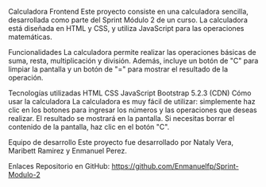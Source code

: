 Calculadora Frontend
Este proyecto consiste en una calculadora sencilla, desarrollada como parte del Sprint Módulo 2 de un curso. La calculadora está diseñada en HTML y CSS, y utiliza JavaScript para las operaciones matemáticas.

Funcionalidades
La calculadora permite realizar las operaciones básicas de suma, resta, multiplicación y división. Además, incluye un botón de "C" para limpiar la pantalla y un botón de "=" para mostrar el resultado de la operación.

Tecnologías utilizadas
HTML
CSS
JavaScript
Bootstrap 5.2.3 (CDN)
Cómo usar la calculadora
La calculadora es muy fácil de utilizar: simplemente haz clic en los botones para ingresar los números y las operaciones que deseas realizar. El resultado se mostrará en la pantalla. Si necesitas borrar el contenido de la pantalla, haz clic en el botón "C".

Equipo de desarrollo
Este proyecto fue desarrollado por Nataly Vera, Maribett Ramirez y Enmanuel Perez.

Enlaces
Repositorio en GitHub: https://github.com/Enmanuelfp/Sprint-Modulo-2